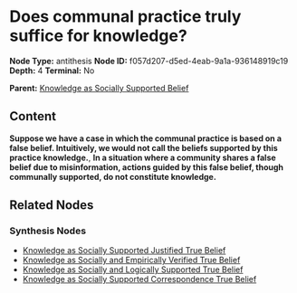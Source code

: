 # Does communal practice truly suffice for knowledge?

**Node Type:** antithesis
**Node ID:** f057d207-d5ed-4eab-9a1a-936148919c19
**Depth:** 4
**Terminal:** No

**Parent:** [Knowledge as Socially Supported Belief](knowledge-as-socially-supported-belief-synthesis-c0051dc9-6e57-4fe6-ba9b-30472a8bcf7c.md)

## Content

**Suppose we have a case in which the communal practice is based on a false belief. Intuitively, we would not call the beliefs supported by this practice knowledge.**, **In a situation where a community shares a false belief due to misinformation, actions guided by this false belief, though communally supported, do not constitute knowledge.**

## Related Nodes

### Synthesis Nodes

- [Knowledge as Socially Supported Justified True Belief](knowledge-as-socially-supported-justified-true-belief-synthesis-897d800e-cb3c-418e-9c14-b736d3b4fb85.md)
- [Knowledge as Socially and Empirically Verified True Belief](knowledge-as-socially-and-empirically-verified-true-belief-synthesis-b6f66ff2-c249-460a-bc94-85551fd01a6b.md)
- [Knowledge as Socially and Logically Supported True Belief](knowledge-as-socially-and-logically-supported-true-belief-synthesis-4299e5b7-9ca5-4cfa-97cf-1417c1515860.md)
- [Knowledge as Socially Supported Correspondence True Belief](knowledge-as-socially-supported-correspondence-true-belief-synthesis-9c80761f-3272-4de3-bceb-fa4b04e13eb9.md)

